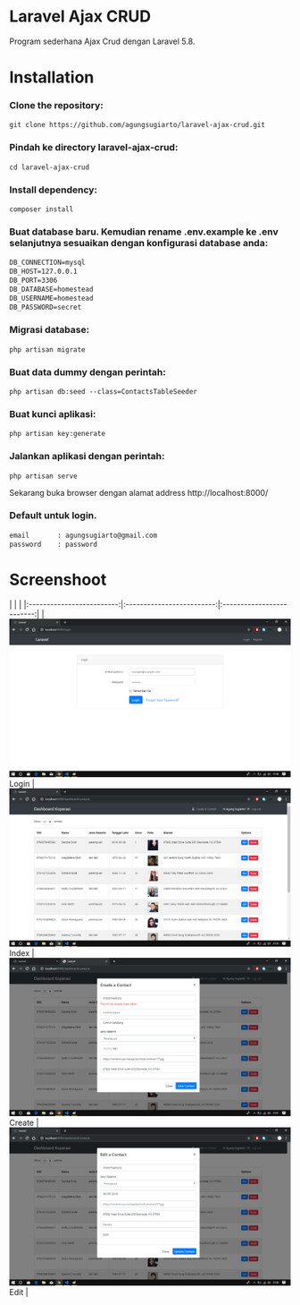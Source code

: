 # Laravel Ajax CRUD

Program sederhana Ajax Crud dengan Laravel 5.8. 

# Installation
### Clone the repository:
```
git clone https://github.com/agungsugiarto/laravel-ajax-crud.git
```

### Pindah ke directory laravel-ajax-crud:
```
cd laravel-ajax-crud
```

### Install dependency:
```
composer install
```

### Buat database baru. Kemudian rename .env.example ke .env selanjutnya sesuaikan dengan konfigurasi database anda:
```
DB_CONNECTION=mysql
DB_HOST=127.0.0.1
DB_PORT=3306
DB_DATABASE=homestead
DB_USERNAME=homestead
DB_PASSWORD=secret
```

### Migrasi database:
```
php artisan migrate
```

### Buat data dummy dengan perintah:
```
php artisan db:seed --class=ContactsTableSeeder
```

### Buat kunci aplikasi:
```
php artisan key:generate
``` 
### Jalankan aplikasi dengan perintah:
```
php artisan serve
``` 

Sekarang buka browser dengan alamat address http://localhost:8000/

### Default untuk login.
```
email       : agungsugiarto@gmail.com
password    : password
```
# Screenshoot
<!-- ![Image of login](public/images/login.png) -->
| | |
|:-------------------------:|:-------------------------:|:-------------------------:|
| ![Image of login](public/images/login.png)  Login | ![Image of Index](public/images/index.png)  Index 
| ![Image of Index](public/images/create.png)  Create | ![Image of Index](public/images/edit.png)  Edit  | 
